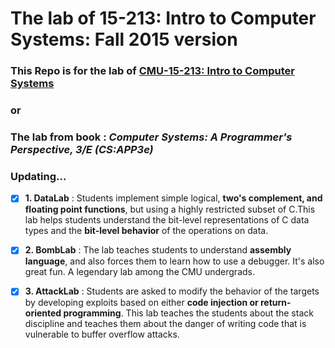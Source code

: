 # The lab of 15-213: Intro to Computer Systems: Fall 2015 version

### This Repo is for the lab of [CMU-15-213: Intro to Computer Systems](http://csapp.cs.cmu.edu/3e/labs.html) 
### or 
### The lab from book :  *Computer Systems: A Programmer's Perspective, 3/E (CS:APP3e)*

### **Updating...**

- [x] **1. DataLab** : Students implement simple logical, **two's complement, and floating point functions**, but using a highly restricted subset of C.This lab helps students understand the bit-level representations of C data types and the **bit-level behavior** of the operations on data.
- [x] **2. BombLab** : The lab teaches students to understand **assembly language**, and also forces them to learn how to use a debugger. It's also great fun. A legendary lab among the CMU undergrads.

- [x] **3. AttackLab** : Students are asked to modify the behavior of the targets by developing exploits based on either **code injection or return-oriented programming**. This lab teaches the students about the stack discipline and teaches them about the danger of writing code that is vulnerable to buffer overflow attacks.
